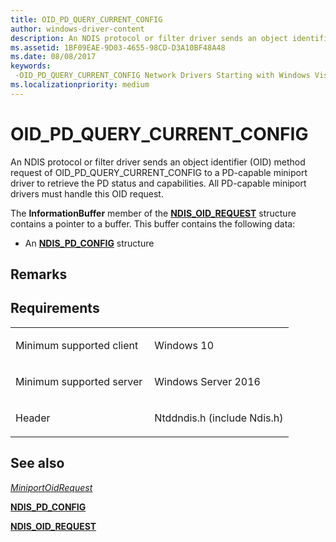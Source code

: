 ```yaml
---
title: OID_PD_QUERY_CURRENT_CONFIG
author: windows-driver-content
description: An NDIS protocol or filter driver sends an object identifier (OID) method request of OID_PD_QUERY_CURRENT_CONFIG to a PD-capable miniport driver to retrieve the PD status and capabilities. All PD-capable miniport drivers must handle this OID request.
ms.assetid: 1BF09EAE-9D03-4655-98CD-D3A10BF48A48
ms.date: 08/08/2017
keywords: 
 -OID_PD_QUERY_CURRENT_CONFIG Network Drivers Starting with Windows Vista
ms.localizationpriority: medium
---
```


# OID\_PD\_QUERY\_CURRENT\_CONFIG


An NDIS protocol or filter driver sends an object identifier (OID) method request of OID\_PD\_QUERY\_CURRENT\_CONFIG to a PD-capable miniport driver to retrieve the PD status and capabilities. All PD-capable miniport drivers must handle this OID request.

The **InformationBuffer** member of the [**NDIS\_OID\_REQUEST**](https://msdn.microsoft.com/library/windows/hardware/ff566710) structure contains a pointer to a buffer. This buffer contains the following data:

-   An [**NDIS\_PD\_CONFIG**](https://msdn.microsoft.com/library/windows/hardware/dn931835) structure

Remarks
-------

Requirements
------------

<table>
<colgroup>
<col width="50%" />
<col width="50%" />
</colgroup>
<tbody>
<tr class="odd">
<td><p>Minimum supported client</p></td>
<td><p>Windows 10</p></td>
</tr>
<tr class="even">
<td><p>Minimum supported server</p></td>
<td><p>Windows Server 2016</p></td>
</tr>
<tr class="odd">
<td><p>Header</p></td>
<td>Ntddndis.h (include Ndis.h)</td>
</tr>
</tbody>
</table>

## See also


[*MiniportOidRequest*](https://msdn.microsoft.com/library/windows/hardware/ff559416)

[**NDIS\_PD\_CONFIG**](https://msdn.microsoft.com/library/windows/hardware/dn931835)

[**NDIS\_OID\_REQUEST**](https://msdn.microsoft.com/library/windows/hardware/ff566710)

 

 





